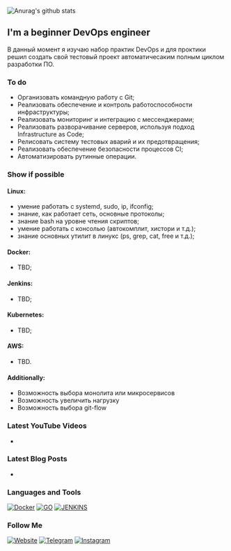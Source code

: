 ![Anurag's github stats](https://github-readme-stats.vercel.app/api?username=pro-deploy&show_icons=true&theme=tokyonight)

## I'm a beginner DevOps engineer

В данный момент я изучаю набор практик DevOps и для проктики решил создать свой тестовый проект автоматичесаким полным циклом разработки ПО.

### To do
- Организовать командную работу с Git;
- Реализовать обеспечение и контроль работоспособности инфраструктуры;
- Реализовать мониторинг и интеграцию с мессенджерами;
- Реализовать разворачивание серверов, используя подход Infrastructure as Code;
- Релисовать систему тестовых аварий и их предотвращения;
- Реализовать обеспечение безопасности процессов CI;
- Автоматизировать рутинные операции.

### Show if possible
#### Linux:
- умение работать с systemd, sudo, ip, ifconfig;
- знание, как работает сеть, основные протоколы;
- знание bash на уровне чтения скриптов;
- умение работать с консолью (автокомплит, хистори и т.д.);
- знание основных утилит в линукс (ps, grep, cat, free и т.д.);

#### Docker:
- TBD;

#### Jenkins:
- TBD;

#### Kubernetes:
- TBD;

#### AWS:
- TBD.

#### Additionally:
- Возможность выбора монолита или микросервисов
- Возможность увеличить нагрузку
- Возможность выбора git-flow

### Latest YouTube Videos

-
 
### Latest Blog Posts

-

### Languages and Tools
[![Docker](https://img.shields.io/badge/-Docker-090909?style=for-the-badge&logo=Docker&logoColor=ae1dde)](#languages-and-tools)
[![GO](https://img.shields.io/badge/-GO-090909?style=for-the-badge&logo=GO&logoColor=ae1dde)](#languages-and-tools)
[![JENKINS](https://img.shields.io/badge/-JENKINS-090909?style=for-the-badge&logo=JENKINS&logoColor=ae1dde)](#languages-and-tools)


### Follow Me

[![Website](https://img.shields.io/badge/-Website-090909?style=for-the-badge&logo=Web&logoColor=1195f5)](https://www.prodeploy.ru/)
[![Telegram](https://img.shields.io/badge/-Telegram-090909?style=for-the-badge&logo=Telegram&logoColor=27A0d9)](https://t.me/birkinmax)
[![Instagram](https://img.shields.io/badge/-Instagram-090909?style=for-the-badge&logo=Instagram&logoColor=b4068e)](https://www.instagram.com/maxbirkin/)
